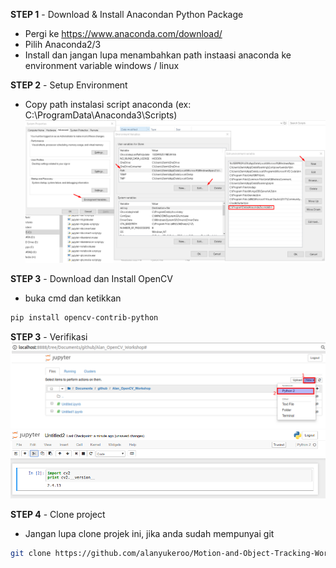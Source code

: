 **STEP 1** - Download & Install Anacondan Python Package
- Pergi ke https://www.anaconda.com/download/
- Pilih Anaconda2/3
- Install dan jangan lupa menambahkan path instaasi anaconda ke environment variable windows / linux

**STEP 2** - Setup Environment
- Copy path instalasi script anaconda (ex: C:\ProgramData\Anaconda3\Scripts)
![Verifikasi](./media/README/environment.png)

**STEP 3** - Download dan Install OpenCV
- buka cmd dan ketikkan
```bash 
pip install opencv-contrib-python
```
**STEP 3** - Verifikasi
![Verifikasi](./media/README/verifikasi1.png)
![Verifikasi](./media/README/verifikasi2.png)

 **STEP 4** - Clone project  
 - Jangan lupa clone projek ini, jika anda sudah mempunyai git 
 ``` bash 
 git clone https://github.com/alanyukeroo/Motion-and-Object-Tracking-Workshop/ 
 ```
